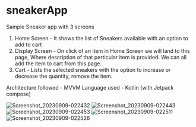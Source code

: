 # sneakerApp
Sample Sneaker app with 3 screens
1. Home Screen - It shows the list of Sneakers available with an option to add to cart
2. Display Screen - On click of an item in Home Screen we will land to this page, Where description 
of that perticular item is provided. We can all add the item to cart from this page.
3. Cart - Lists the selected sneakers with the option to increase or decrease the quantity, remove the item.

Architecture followed - MVVM
Language used - Kotlin (with Jetpack compose)

![Screenshot_20230909-022432](https://github.com/Animikh-Daripa/sneakerApp/assets/25586017/9611647d-205e-40ac-9d79-b8b74f2ed442)
![Screenshot_20230909-022443](https://github.com/Animikh-Daripa/sneakerApp/assets/25586017/5180bdea-6466-43eb-ae6a-99601d57dd64)
![Screenshot_20230909-022453](https://github.com/Animikh-Daripa/sneakerApp/assets/25586017/771cb960-10b0-45e1-bd8b-812f9c85ed1c)
![Screenshot_20230909-022511](https://github.com/Animikh-Daripa/sneakerApp/assets/25586017/6dad824e-4910-4674-9f37-3f1ba997296c)
![Screenshot_20230909-022526](https://github.com/Animikh-Daripa/sneakerApp/assets/25586017/4916eedc-ca06-400b-abf5-7e58033ce531)
